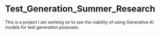 # Test_Generation_Summer_Research
This is a project I am working on to see the viability of using Generative AI models for test generation porpuses.
